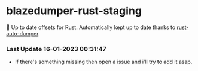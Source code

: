 # blazedumper-rust-staging

🚀 Up to date offsets for Rust. Automatically kept up to date thanks to [rust-auto-dumper](https://github.com/Akandesh/rust-auto-dumper).


### Last Update 16-01-2023 00:31:47
- If there's something missing then open a issue and i'll try to add it asap.